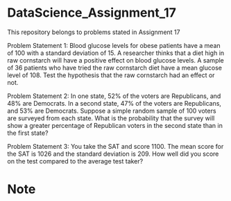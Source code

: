 # DataScience_Assignment_17
This repository belongs to problems stated in Assignment 17

Problem Statement 1: Blood glucose levels for obese patients have a mean of 100 with a standard deviation of 15. A researcher thinks that a diet high in raw cornstarch will have a positive effect on blood glucose levels. A sample of 36 patients who have tried the raw cornstarch diet have a mean glucose level of 108. Test the hypothesis that the raw cornstarch had an effect or not.

Problem Statement 2: In one state, 52% of the voters are Republicans, and 48% are Democrats. In a second state, 47% of the voters are Republicans, and 53% are Democrats. Suppose a simple random sample of 100 voters are surveyed from each state. What is the probability that the survey will show a greater percentage of Republican voters in the second state than in the first state?

Problem Statement 3: You take the SAT and score 1100. The mean score for the SAT is 1026 and the standard deviation is 209. How well did you score on the test compared to the average test taker?

# Note
